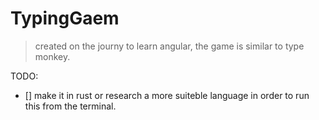 # TypingGaem

> created on the journy to learn angular, the game is similar to type monkey.

TODO:
- [] make it in rust or research a more suiteble language in order to run this from the terminal.